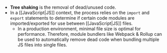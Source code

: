 - **Tree shaking** is the removal of dead/unused code.
- In a [[JavaScript|JS]] context, the process relies on the `import` and `export` statements to determine if certain code modules are imported/exported for use between [[JavaScript|JS]] files.
    - In a production environment, minimal file size is optimal for performance. Therefore, module bundlers like Webpack & Rollup can be used to automatically remove dead code when bundling multiple JS files into single files.